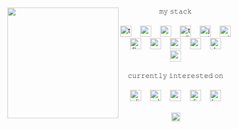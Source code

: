 

###

<img align="left" height="250" src="https://i.imgur.com/Ar6JRx0.png"  />

###

<p align="center">𝚖𝚢 𝚜𝚝𝚊𝚌𝚔</p>

###

<div align="center">
  <img src="https://cdn.jsdelivr.net/gh/devicons/devicon/icons/typescript/typescript-original.svg" height="25" alt="typescript logo"  />
  <img width="12" />
  <img src="https://cdn.jsdelivr.net/gh/devicons/devicon/icons/vuejs/vuejs-original.svg" height="25" alt="vuejs logo"  />
  <img width="12" />
  <img src="https://cdn.jsdelivr.net/gh/devicons/devicon/icons/nuxtjs/nuxtjs-original.svg" height="25" alt="nuxtjs logo"  />
  <img width="12" />
<img src="https://cdn.jsdelivr.net/gh/devicons/devicon@latest/icons/tailwindcss/tailwindcss-original.svg" height="25" alt="tailwind logo" />
  <img width="12" />
  <img src="https://cdn.jsdelivr.net/gh/devicons/devicon/icons/jest/jest-plain.svg" height="25" alt="jest logo"  />
  <img width="12" />
  <img src="https://cdn.jsdelivr.net/gh/devicons/devicon/icons/python/python-original.svg" height="25" alt="python logo"  />
  <img width="12" />
  <img src="https://cdn.jsdelivr.net/gh/devicons/devicon/icons/flask/flask-original.svg" height="25" alt="flask logo"  />
  <img width="12" />
  <img src="https://cdn.jsdelivr.net/gh/devicons/devicon/icons/mongodb/mongodb-original.svg" height="25" alt="mongodb logo"  />
  <img width="12" />
  <img src="https://cdn.jsdelivr.net/gh/devicons/devicon/icons/postgresql/postgresql-original.svg" height="25" alt="postgresql logo"  />
  <img width="12" />
  <img src="https://cdn.jsdelivr.net/gh/devicons/devicon/icons/azure/azure-original.svg" height="25" alt="azure logo"  />
  <img width="12" />
  <img src="https://cdn.jsdelivr.net/gh/devicons/devicon/icons/docker/docker-original.svg" height="25" alt="docker logo"  />
  <img width="12" />
  <img src="https://cdn.jsdelivr.net/gh/devicons/devicon/icons/neo4j/neo4j-original.svg" height="25" alt="neo4j logo"  />
</div>

###

<p align="center">𝚌𝚞𝚛𝚛𝚎𝚗𝚝𝚕𝚢 𝚒𝚗𝚝𝚎𝚛𝚎𝚜𝚝𝚎𝚍 𝚘𝚗</p>

###

<div align="center">
  <img src="https://cdn.jsdelivr.net/gh/devicons/devicon/icons/elixir/elixir-original.svg" height="25" alt="elixir logo"  />
  <img width="12" />
  <img src="https://cdn.jsdelivr.net/gh/devicons/devicon/icons/erlang/erlang-original.svg" height="25" alt="erlang logo"  />
  <img width="12" />
  <img src="https://cdn.jsdelivr.net/gh/devicons/devicon/icons/ruby/ruby-plain.svg" height="25" alt="ruby logo"  />
  <img width="12" />
  <img src="https://cdn.jsdelivr.net/gh/devicons/devicon/icons/discordjs/discordjs-plain.svg" height="25" alt="discordjs logo"  />
  <img width="12" />
  <img src="https://cdn.jsdelivr.net/gh/devicons/devicon/icons/bash/bash-original.svg" height="25" alt="bash logo"  />
</div>

###

<div align="center">
  <a href="https://www.linkedin.com/in/melloirl/" target="_blank">
    <img src="https://img.shields.io/static/v1?message=Let's%20connect!&logo=linkedin&label=&color=cbe7be&logoColor=35494e&labelColor=&style=flat" height="20" alt="linkedin logo"  />
  </a>
</div>

###
